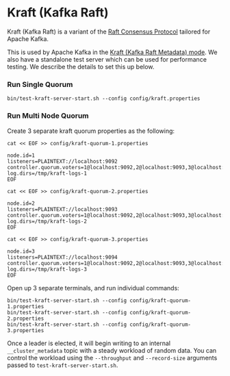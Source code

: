 Kraft (Kafka Raft)
==================
Kraft (Kafka Raft) is a variant of the [Raft Consensus Protocol](https://www.usenix.org/system/files/conference/atc14/atc14-paper-ongaro.pdf)
tailored for Apache Kafka.

This is used by Apache Kafka in the [Kraft (Kafka Raft Metadata) mode](https://github.com/apache/kafka/blob/trunk/config/kraft/README.md). We
also have a standalone test server which can be used for performance testing. We describe the details to set this up below.

### Run Single Quorum ###
    bin/test-kraft-server-start.sh --config config/kraft.properties

### Run Multi Node Quorum ###
Create 3 separate kraft quorum properties as the following:

`cat << EOF >> config/kraft-quorum-1.properties`
    
    node.id=1
    listeners=PLAINTEXT://localhost:9092
    controller.quorum.voters=1@localhost:9092,2@localhost:9093,3@localhost:9094
    log.dirs=/tmp/kraft-logs-1
    EOF

`cat << EOF >> config/kraft-quorum-2.properties`
    
    node.id=2
    listeners=PLAINTEXT://localhost:9093
    controller.quorum.voters=1@localhost:9092,2@localhost:9093,3@localhost:9094
    log.dirs=/tmp/kraft-logs-2
    EOF
    
`cat << EOF >> config/kraft-quorum-3.properties`
    
    node.id=3
    listeners=PLAINTEXT://localhost:9094
    controller.quorum.voters=1@localhost:9092,2@localhost:9093,3@localhost:9094
    log.dirs=/tmp/kraft-logs-3
    EOF
 
Open up 3 separate terminals, and run individual commands:

    bin/test-kraft-server-start.sh --config config/kraft-quorum-1.properties
    bin/test-kraft-server-start.sh --config config/kraft-quorum-2.properties
    bin/test-kraft-server-start.sh --config config/kraft-quorum-3.properties

Once a leader is elected, it will begin writing to an internal
`__cluster_metadata` topic with a steady workload of random data.
You can control the workload using the `--throughput` and `--record-size`
arguments passed to `test-kraft-server-start.sh`.
